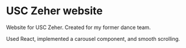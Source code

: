 # USC Zeher website

Website for USC Zeher. Created for my former dance team.

Used React, implemented a carousel component, and smooth scrolling.

